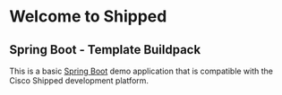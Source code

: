 # Welcome to Shipped

## Spring Boot - Template Buildpack

This is a basic [Spring Boot](http://projects.spring.io/spring-boot/) demo application that is compatible with the Cisco Shipped development platform.
